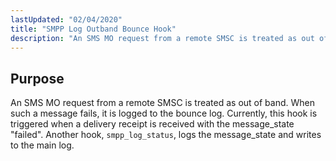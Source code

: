 ```yaml
---
lastUpdated: "02/04/2020"
title: "SMPP Log Outband Bounce Hook"
description: "An SMS MO request from a remote SMSC is treated as out of band When such a message fails it is logged to the bounce log Currently this hook is triggered when a delivery receipt is received with the message state failed Another hook smpp log status logs the message..."
---
```



## <a name="SMPPLogOutbandBounceHook.purpose"></a> Purpose

An SMS MO request from a remote SMSC is treated as out of band. When such a message fails, it is logged to the bounce log. Currently, this hook is triggered when a delivery receipt is received with the message_state "failed". Another hook, `smpp_log_status`, logs the message_state and writes to the main log.
